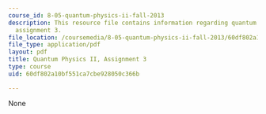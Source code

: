 ```yaml
---
course_id: 8-05-quantum-physics-ii-fall-2013
description: This resource file contains information regarding quantum physics II,
  assignment 3.
file_location: /coursemedia/8-05-quantum-physics-ii-fall-2013/60df802a10bf551ca7cbe928050c366b_MIT8_05F13_ps3.pdf
file_type: application/pdf
layout: pdf
title: Quantum Physics II, Assignment 3
type: course
uid: 60df802a10bf551ca7cbe928050c366b

---
```

None